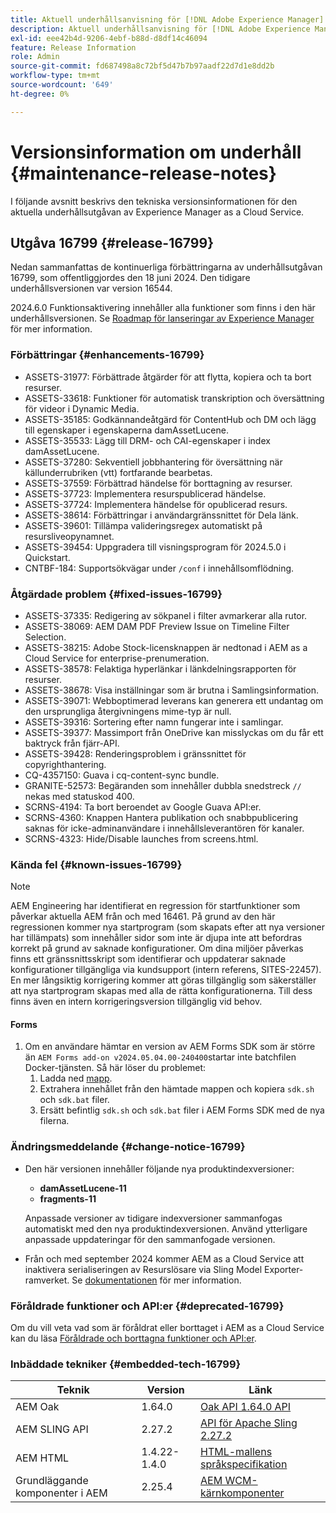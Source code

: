 ```yaml
---
title: Aktuell underhållsanvisning för [!DNL Adobe Experience Manager] as a Cloud Service.
description: Aktuell underhållsanvisning för [!DNL Adobe Experience Manager] as a Cloud Service.
exl-id: eee42b4d-9206-4ebf-b88d-d8df14c46094
feature: Release Information
role: Admin
source-git-commit: fd687498a8c72bf5d47b7b97aadf22d7d1e8dd2b
workflow-type: tm+mt
source-wordcount: '649'
ht-degree: 0%

---
```


# Versionsinformation om underhåll {#maintenance-release-notes}

I följande avsnitt beskrivs den tekniska versionsinformationen för den aktuella underhållsutgåvan av Experience Manager as a Cloud Service.

## Utgåva 16799 {#release-16799}

Nedan sammanfattas de kontinuerliga förbättringarna av underhållsutgåvan 16799, som offentliggjordes den 18 juni 2024. Den tidigare underhållsversionen var version 16544.

2024.6.0 Funktionsaktivering innehåller alla funktioner som finns i den här underhållsversionen. Se [Roadmap för lanseringar av Experience Manager](https://experienceleague.adobe.com/en/docs/experience-manager-release-information/aem-release-updates/update-releases-roadmap) för mer information.

### Förbättringar {#enhancements-16799}

* ASSETS-31977: Förbättrade åtgärder för att flytta, kopiera och ta bort resurser.
* ASSETS-33618: Funktioner för automatisk transkription och översättning för videor i Dynamic Media.
* ASSETS-35185: Godkännandeåtgärd för ContentHub och DM och lägg till egenskaper i egenskaperna damAssetLucene.
* ASSETS-35533: Lägg till DRM- och CAI-egenskaper i index damAssetLucene.
* ASSETS-37280: Sekventiell jobbhantering för översättning när källunderrubriken (vtt) fortfarande bearbetas.
* ASSETS-37559: Förbättrad händelse för borttagning av resurser.
* ASSETS-37723: Implementera resurspublicerad händelse.
* ASSETS-37724: Implementera händelse för opublicerad resurs.
* ASSETS-38614: Förbättringar i användargränssnittet för Dela länk.
* ASSETS-39601: Tillämpa valideringsregex automatiskt på resursliveopynamnet.
* ASSETS-39454: Uppgradera till visningsprogram för 2024.5.0 i Quickstart.
* CNTBF-184: Supportsökvägar under `/conf` i innehållsomflödning.

### Åtgärdade problem {#fixed-issues-16799}

* ASSETS-37335: Redigering av sökpanel i filter avmarkerar alla rutor.
* ASSETS-38069: AEM DAM PDF Preview Issue on Timeline Filter Selection.
* ASSETS-38215: Adobe Stock-licensknappen är nedtonad i AEM as a Cloud Service for enterprise-prenumeration.
* ASSETS-38578: Felaktiga hyperlänkar i länkdelningsrapporten för resurser.
* ASSETS-38678: Visa inställningar som är brutna i Samlingsinformation.
* ASSETS-39071: Webboptimerad leverans kan generera ett undantag om den ursprungliga återgivningens mime-typ är null.
* ASSETS-39316: Sortering efter namn fungerar inte i samlingar.
* ASSETS-39377: Massimport från OneDrive kan misslyckas om du får ett baktryck från fjärr-API.
* ASSETS-39428: Renderingsproblem i gränssnittet för copyrighthantering.
* CQ-4357150: Guava i cq-content-sync bundle.
* GRANITE-52573: Begäranden som innehåller dubbla snedstreck `//` nekas med statuskod 400.
* SCRNS-4194: Ta bort beroendet av Google Guava API:er.
* SCRNS-4360: Knappen Hantera publikation och snabbpublicering saknas för icke-adminanvändare i innehållsleverantören för kanaler.
* SCRNS-4323: Hide/Disable launches from screens.html.

### Kända fel {#known-issues-16799}

>[!NOTE]
> AEM Engineering har identifierat en regression för startfunktioner som påverkar aktuella AEM från och med 16461. På grund av den här regressionen kommer nya startprogram (som skapats efter att nya versioner har tillämpats) som innehåller sidor som inte är djupa inte att befordras korrekt på grund av saknade konfigurationer.
> Om dina miljöer påverkas finns ett gränssnittsskript som identifierar och uppdaterar saknade konfigurationer tillgängliga via kundsupport (intern referens, SITES-22457).
> En mer långsiktig korrigering kommer att göras tillgänglig som säkerställer att nya startprogram skapas med alla de rätta konfigurationerna. Till dess finns även en intern korrigeringsversion tillgänglig vid behov.

#### Forms

1. Om en användare hämtar en version av AEM Forms SDK som är större än `AEM Forms add-on v2024.05.04.00-240400`startar inte batchfilen Docker-tjänsten. Så här löser du problemet:
   1. Ladda ned [mapp](/help/forms/assets/sdk_hotfix.zip).
   1. Extrahera innehållet från den hämtade mappen och kopiera `sdk.sh` och `sdk.bat` filer.
   1. Ersätt befintlig `sdk.sh` och `sdk.bat` filer i AEM Forms SDK med de nya filerna.

### Ändringsmeddelande {#change-notice-16799}

* Den här versionen innehåller följande nya produktindexversioner:
   * **damAssetLucene-11**
   * **fragments-11**

  Anpassade versioner av tidigare indexversioner sammanfogas automatiskt med den nya produktindexversionen. Använd ytterligare anpassade uppdateringar för den sammanfogade versionen.

* Från och med september 2024 kommer AEM as a Cloud Service att inaktivera serialiseringen av Resurslösare via Sling Model Exporter-ramverket. Se [dokumentationen](/help/implementing/developing/hybrid/disallow-the-serialization-of-resourceresolvers-via-sling-model-exporter.md) för mer information.

### Föråldrade funktioner och API:er {#deprecated-16799}

Om du vill veta vad som är föråldrat eller borttaget i AEM as a Cloud Service kan du läsa [Föråldrade och borttagna funktioner och API:er](/help/release-notes/deprecated-removed-features.md).

### Inbäddade tekniker {#embedded-tech-16799}

| Teknik | Version | Länk |
|---|---|---|
| AEM Oak | 1.64.0 | [Oak API 1.64.0 API](https://www.javadoc.io/doc/org.apache.jackrabbit/oak-api/1.64.0/index.html) |
| AEM SLING API | 2.27.2 | [API för Apache Sling 2.27.2](https://www.javadoc.io/doc/org.apache.sling/org.apache.sling.api/latest/index.html) |
| AEM HTML | 1.4.22-1.4.0 | [HTML-mallens språkspecifikation](https://github.com/adobe/htl-spec) |
| Grundläggande komponenter i AEM | 2.25.4 | [AEM WCM-kärnkomponenter](https://github.com/adobe/aem-core-wcm-components) |
